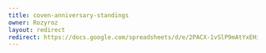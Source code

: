 ```yaml
---
title: coven-anniversary-standings
owner: Rozyroz
layout: redirect
redirect: https://docs.google.com/spreadsheets/d/e/2PACX-1vSlP9mAtYxEHibMhI2Tnd8IBquGBLW1t-Fn0fjSgcR_k-rJ8LXi7FMh-B4r4gqhZEtX6_gx8JNUbiux/pubhtml
---
```

